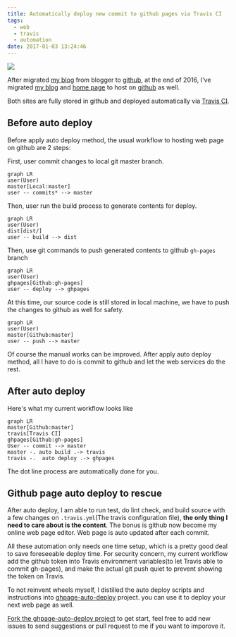 ```yaml
---
title: Automatically deploy new commit to github pages via Travis CI
tags:
  - web
  - travis
  - automation
date: 2017-01-03 13:24:46
---
```


![](http://i.imgur.com/Q1hDoPLm.png)

After  migrated [my blog](https://blog.gasolin.idv.tw/2016/09/18/hello-world/) from blogger to [github](https://github.com/gasolin/blog/),
at the end of 2016, I've migrated [my blog](https://blog.gasolin.idv.tw/2016/09/18/hello-world/) and [home page](http://www.gasolin.idv.tw/) to host on [github](https://github.com/gasolin/gasolin.github.io) as well.

Both sites are fully stored in github and deployed automatically via [Travis CI](https://travis-ci.org/gasolin/gasolin.github.io).

## Before auto deploy

Before apply auto deploy method, the usual workflow to hosting web page on github are 2 steps:

First, user commit changes to local git master branch.

```mermaid
graph LR
user(User)
master[Local:master]
user -- commits* --> master
```

Then, user run the build process to generate contents for deploy.

```mermaid
graph LR
user(User)
dist[dist/]
user -- build --> dist
```

Then, use git commands to push generated contents to github `gh-pages` branch

```mermaid
graph LR
user(User)
ghpages[Github:gh-pages]
user -- deploy --> ghpages
```

At this time, our source code is still stored in local machine, we have to push the changes to github as well for safety.

```mermaid
graph LR
user(User)
master[Github:master]
user -- push --> master
```

Of course the manual works can be improved. After apply auto deploy method, all I have to do is
commit to github and let the web services do the rest.


## After auto deploy

Here's what my current workflow looks like

```mermaid
graph LR
master[Github:master]
travis[Travis CI]
ghpages[Github:gh-pages]
User -- commit --> master
master -. auto build .-> travis
travis -.  auto deploy .-> ghpages
```

The dot line process are automatically done for you.

## Github page auto deploy to rescue

After auto deploy, I am able to run test, do lint check, and build source with a few changes on `.travis.yml`(The travis configuration file),
**the only thing I need to care about is the content**.
The bonus is github now become my online web page editor. Web page is auto updated after each commit.

All these automation only needs one time setup, which is a pretty good deal to save foreseeable deploy time.
For security concern, my current workflow add the github token into Travis environment variables(to let Travis able to commit gh-pages), and make the actual git push quiet to prevent showing the token on Travis.

To not reinvent wheels myself, I distilled the auto deploy scripts and instructions into [ghpage-auto-deploy](https://github.com/gasolin/ghpage-auto-deploy) project.
you can use it to deploy your next web page as well.

[Fork the ghpage-auto-deploy project](https://github.com/gasolin/ghpage-auto-deploy#fork-destination-box) to get start, feel free to add new issues to send suggestions or pull request to me if you want to imporove it.
